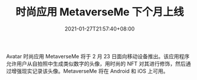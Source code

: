 ﻿---
title: "时尚应用 MetaverseMe 下个月上线"
date: 2021-01-27T21:57:40+08:00
lastmod: 2021-01-27T16:45:40+08:00
draft: false
authors: ["Harley"]
description: "Avatar 时尚应用 MetaverseMe 将于 2 月 23 日面向移动设备推出。该应用程序允许用户从自拍照中生成类似数字的头像，用时尚的 NFT 对其进行修饰，然后通过增强现实记录该头像。MetaverseMe 将在 Android 和 iOS 上可用。"
featuredImage: "fashion-app-metaverseme-launching-next-month.png"
tags: ["Strategy Game","策略游戏","Play to Earn"]
categories: ["news"]
news: ["策略游戏"]
weight: 
lightgallery: true
pinned: false
recommend: false
recommend1: false
---

Avatar 时尚应用 MetaverseMe 将于 2 月 23 日面向移动设备推出。该应用程序允许用户从自拍照中生成类似数字的头像，用时尚的 NFT 对其进行修饰，然后通过增强现实记录该头像。MetaverseMe 将在 Android 和 iOS 上可用。

<!--more-->

